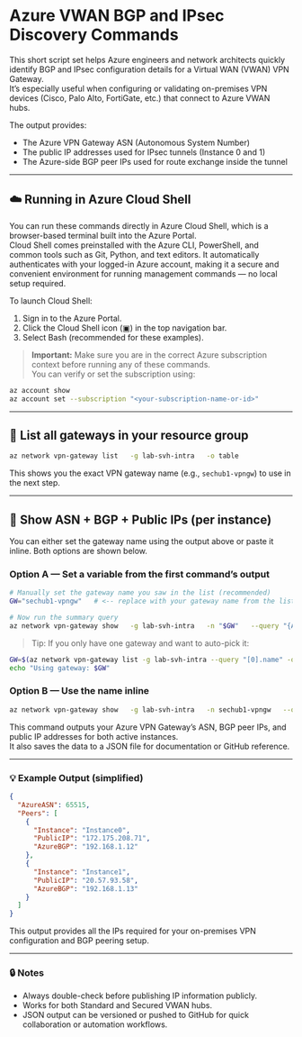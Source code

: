 # Azure VWAN BGP and IPsec Discovery Commands

This short script set helps Azure engineers and network architects quickly identify BGP and IPsec configuration details for a Virtual WAN (VWAN) VPN Gateway.  
It’s especially useful when configuring or validating on-premises VPN devices (Cisco, Palo Alto, FortiGate, etc.) that connect to Azure VWAN hubs.

The output provides:
- The Azure VPN Gateway ASN (Autonomous System Number)
- The public IP addresses used for IPsec tunnels (Instance 0 and 1)
- The Azure-side BGP peer IPs used for route exchange inside the tunnel

---

## ☁️ Running in Azure Cloud Shell

You can run these commands directly in Azure Cloud Shell, which is a browser-based terminal built into the Azure Portal.  
Cloud Shell comes preinstalled with the Azure CLI, PowerShell, and common tools such as Git, Python, and text editors. It automatically authenticates with your logged-in Azure account, making it a secure and convenient environment for running management commands — no local setup required.

To launch Cloud Shell:
1. Sign in to the Azure Portal.
2. Click the Cloud Shell icon (▣) in the top navigation bar.
3. Select Bash (recommended for these examples).

> **Important:** Make sure you are in the correct Azure subscription context before running any of these commands.  
> You can verify or set the subscription using:
```bash
az account show
az account set --subscription "<your-subscription-name-or-id>"
```

---

## 🧭 List all gateways in your resource group

```bash
az network vpn-gateway list   -g lab-svh-intra   -o table
```

This shows you the exact VPN gateway name (e.g., `sechub1-vpngw`) to use in the next step.

---

## 📡 Show ASN + BGP + Public IPs (per instance)

You can either set the gateway name using the output above or paste it inline. Both options are shown below.

### Option A — Set a variable from the first command’s output
```bash
# Manually set the gateway name you saw in the list (recommended)
GW="sechub1-vpngw"   # <-- replace with your gateway name from the list

# Now run the summary query
az network vpn-gateway show   -g lab-svh-intra   -n "$GW"   --query "{AzureASN:bgpSettings.asn, Peers:bgpSettings.bgpPeeringAddresses[].{Instance:ipconfigurationId, PublicIP:tunnelIpAddresses[0], AzureBGP:defaultBgpIpAddresses[0]}}"   -o json > ${GW}-bgp-summary.json
```

> Tip: If you only have one gateway and want to auto-pick it:
```bash
GW=$(az network vpn-gateway list -g lab-svh-intra --query "[0].name" -o tsv)
echo "Using gateway: $GW"
```

### Option B — Use the name inline
```bash
az network vpn-gateway show   -g lab-svh-intra   -n sechub1-vpngw   --query "{AzureASN:bgpSettings.asn, Peers:bgpSettings.bgpPeeringAddresses[].{Instance:ipconfigurationId, PublicIP:tunnelIpAddresses[0], AzureBGP:defaultBgpIpAddresses[0]}}"   -o json > sechub1-vpngw-bgp-summary.json
```

This command outputs your Azure VPN Gateway’s ASN, BGP peer IPs, and public IP addresses for both active instances.  
It also saves the data to a JSON file for documentation or GitHub reference.

---

### 💡 Example Output (simplified)
```json
{
  "AzureASN": 65515,
  "Peers": [
    {
      "Instance": "Instance0",
      "PublicIP": "172.175.208.71",
      "AzureBGP": "192.168.1.12"
    },
    {
      "Instance": "Instance1",
      "PublicIP": "20.57.93.58",
      "AzureBGP": "192.168.1.13"
    }
  ]
}
```

This output provides all the IPs required for your on-premises VPN configuration and BGP peering setup.

---

### 🔒 Notes
- Always double-check before publishing IP information publicly.  
- Works for both Standard and Secured VWAN hubs.  
- JSON output can be versioned or pushed to GitHub for quick collaboration or automation workflows.
